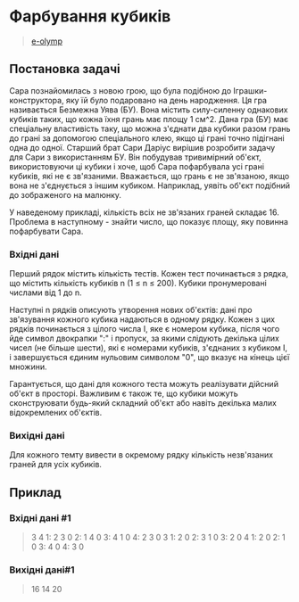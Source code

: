 # Фарбування кубиків
> [e-olymp](https://www.eolymp.com/uk/problems/89)

## Постановка задачі
Сара познайомилась з новою грою, що була подібною до Іграшки-конструктора, яку їй було подаровано на день народження. Ця гра називається Безмежна Уява (БУ). Вона містить силу-силенну однакових кубиків таких, що кожна їхня грань має площу 1 см^2. Дана гра (БУ) має спеціальну властивість таку, що можна з'єднати два кубики разом грань до грані за допомогою спеціального клею, якщо ці грані точно підігнані одна до одної. Старший брат Сари Даріус вирішив розробити задачу для Сари з використанням БУ. Він побудував тривимірний об'єкт, використовуючи ці кубики і хоче, щоб Сара пофарбувала усі грані кубиків, які не є зв'язаними. Вважається, що грань є не зв'язаною, якщо вона не з'єднується з іншим кубиком. Наприклад, уявіть об'єкт подібний до зображеного на малюнку.

У наведеному прикладі, кількість всіх не зв'язаних граней складає 16. Проблема в наступному - знайти число, що показує площу, яку повинна пофарбувати Сара.
### Вхідні дані
Перший рядок містить кількість тестів. Кожен тест починається з рядка, що містить кількість кубиків n (1 ≤ n ≤ 200). Кубики пронумеровані числами від 1 до n.

Наступні n рядків описують утворення нових об'єктів: дані про зв'язування кожного кубика надаються в одному рядку. Кожен з цих рядків починається з цілого числа І, яке є номером кубика, після чого йде символ двокрапки ":" і пропуск, за якими слідують декілька цілих чисел (не більше шести), які є номерами кубиків, з'єднаних з кубиком І, і завершується єдиним нульовим символом "0", що вказує на кінець цієї множини.

Гарантується, що дані для кожного теста можуть реалізувати дійсний об'єкт в просторі. Важливим є також те, що кубики можуть сконструювати будь-який складний об'єкт або навіть декілька малих відокремлених об'єктів.
### Вихідні дані
Для кожного темту вивести в окремому рядку кількість незв'язаних граней для усіх кубиків.
## Приклад

### Вхідні дані #1
> 3
> 4
> 1: 2 3 0
> 2: 1 4 0
> 3: 4 1 0
> 4: 2 3 0
> 3
> 1: 2 0
> 2: 3 1 0
> 3: 2 0
> 4
> 1: 2 0
> 2: 1 0
> 3: 4 0
> 4: 3 0
### Вихідні дані#1
> 16
> 14
> 20
